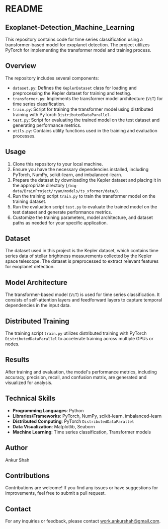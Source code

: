 # README

## Exoplanet-Detection_Machine_Learning

This repository contains code for time series classification using a transformer-based model for exoplanet detection. The project utilizes PyTorch for implementing the transformer model and training process.

## Overview

The repository includes several components:

- `dataset.py`: Defines the `KeplerDataset` class for loading and preprocessing the Kepler dataset for training and testing.
- `transformer.py`: Implements the transformer model architecture (`ViT`) for time series classification.
- `train.py`: Script for training the transformer model using distributed training with PyTorch `DistributedDataParallel`.
- `test.py`: Script for evaluating the trained model on the test dataset and generating performance metrics.
- `utils.py`: Contains utility functions used in the training and evaluation processes.

## Usage

1. Clone this repository to your local machine.
2. Ensure you have the necessary dependencies installed, including PyTorch, NumPy, scikit-learn, and imbalanced-learn.
3. Prepare the dataset by downloading the Kepler dataset and placing it in the appropriate directory (`/big-data/BrainProject/ryan/models/ts_xformer/data/`).
4. Run the training script `train.py` to train the transformer model on the training dataset.
5. Run the evaluation script `test.py` to evaluate the trained model on the test dataset and generate performance metrics.
6. Customize the training parameters, model architecture, and dataset paths as needed for your specific application.

## Dataset

The dataset used in this project is the Kepler dataset, which contains time series data of stellar brightness measurements collected by the Kepler space telescope. The dataset is preprocessed to extract relevant features for exoplanet detection.

## Model Architecture

The transformer-based model (`ViT`) is used for time series classification. It consists of self-attention layers and feedforward layers to capture temporal dependencies in the input data.

## Distributed Training

The training script `train.py` utilizes distributed training with PyTorch `DistributedDataParallel` to accelerate training across multiple GPUs or nodes.

## Results

After training and evaluation, the model's performance metrics, including accuracy, precision, recall, and confusion matrix, are generated and visualized for analysis.

## Technical Skills

- **Programming Languages**: Python
- **Libraries/Frameworks**: PyTorch, NumPy, scikit-learn, imbalanced-learn
- **Distributed Computing**: PyTorch `DistributedDataParallel`
- **Data Visualization**: Matplotlib, Seaborn
- **Machine Learning**: Time series classification, Transformer models

## Author

Ankur Shah

## Contributions

Contributions are welcome! If you find any issues or have suggestions for improvements, feel free to submit a pull request.

## Contact

For any inquiries or feedback, please contact work.ankurshah@gmail.com.


